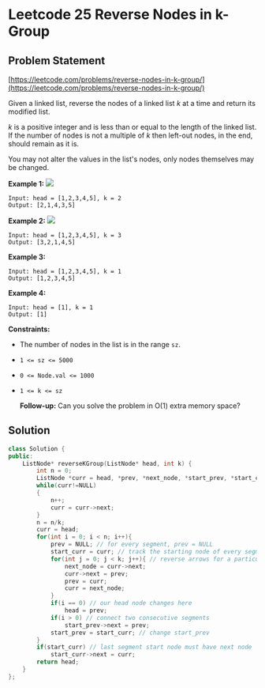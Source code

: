 # Leetcode 25 Reverse Nodes in k-Group

## Problem Statement

[https://leetcode.com/problems/reverse-nodes-in-k-group/](https://leetcode.com/problems/reverse-nodes-in-k-group/)

Given a linked list, reverse the nodes of a linked list _k_ at a time and return its modified list.

_k_ is a positive integer and is less than or equal to the length of the linked list. If the number of nodes is not a multiple of _k_ then left-out nodes, in the end, should remain as it is.

You may not alter the values in the list's nodes, only nodes themselves may be changed.

**Example 1:** ![](https://assets.leetcode.com/uploads/2020/10/03/reverse_ex1.jpg)

```text
Input: head = [1,2,3,4,5], k = 2
Output: [2,1,4,3,5]
```

**Example 2:** ![](https://assets.leetcode.com/uploads/2020/10/03/reverse_ex2.jpg)

```text
Input: head = [1,2,3,4,5], k = 3
Output: [3,2,1,4,5]
```

**Example 3:**

```text
Input: head = [1,2,3,4,5], k = 1
Output: [1,2,3,4,5]
```

**Example 4:**

```text
Input: head = [1], k = 1
Output: [1]
```

**Constraints:**

* The number of nodes in the list is in the range `sz`.
* `1 <= sz <= 5000`
* `0 <= Node.val <= 1000`
* `1 <= k <= sz`

  **Follow-up:** Can you solve the problem in O\(1\) extra memory space?

## Solution

```cpp
class Solution {
public:
    ListNode* reverseKGroup(ListNode* head, int k) {
        int n = 0;
        ListNode *curr = head, *prev, *next_node, *start_prev, *start_curr;
        while(curr!=NULL)
        {
            n++;
            curr = curr->next;
        }
        n = n/k;
        curr = head;
        for(int i = 0; i < n; i++){
            prev = NULL; // for every segment, prev = NULL
            start_curr = curr; // track the starting node of every segment
            for(int j = 0; j < k; j++){ // reverse arrows for a particular segment
                next_node = curr->next;
                curr->next = prev;
                prev = curr;
                curr = next_node;
            }
            if(i == 0) // our head node changes here
                head = prev;
            if(i > 0) // connect two consecutive segments
                start_prev->next = prev;
            start_prev = start_curr; // change start_prev
        }
        if(start_curr) // last segment start node must have next node
            start_curr->next = curr;
        return head;        
    }
};
```

